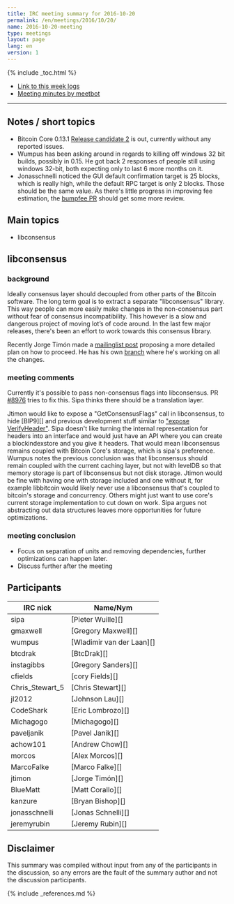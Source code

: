 ```yaml
---
title: IRC meeting summary for 2016-10-20
permalink: /en/meetings/2016/10/20/
name: 2016-10-20-meeting
type: meetings
layout: page
lang: en
version: 1
---
```

{% include _toc.html %}
 
- [Link to this week logs](https://botbot.me/freenode/bitcoin-core-dev/2016-10-20/?msg=75168477&page=6)
- [Meeting minutes by meetbot](http://www.erisian.com.au/meetbot/bitcoin-core-dev/2016/bitcoin-core-dev.2016-10-20-19.00.html)
 
---
 
## Notes / short topics

- Bitcoin Core 0.13.1 [Release candidate 2](https://bitcoin.org/bin/bitcoin-core-0.13.1/test.rc2/) is out, currently without any reported issues.
- Wumpus has been asking around in regards to killing off windows 32 bit builds, possibly in 0.15. He got back 2 responses of people still using windows 32-bit, both expecting only to last 6 more months on it. 
- Jonasschnelli noticed the GUI default confirmation target is 25 blocks, which is really high, while the default RPC target is only 2 blocks. Those should be the same value. As there's little progress in improving fee estimation, the [bumpfee PR][#8456] should get some more review.

## Main topics
 
- libconsensus

## libconsensus

### background

Ideally consensus layer should decoupled from other parts of the Bitcoin software. The long term goal is to extract a separate "libconsensus" library.
This way people can more easily make changes in the non-consensus part without fear of consensus incompatibility.
This however is a slow and dangerous project of moving lot’s of code around. In the last few major releases, there's been an effort to work towards this consensus library.

Recently Jorge Timón made a [mailinglist post](https://lists.linuxfoundation.org/pipermail/bitcoin-dev/2016-October/013204.html) proposing a more detailed plan on how to proceed. He has his own [branch](https://github.com/jtimon/bitcoin/commits/0.13-consensus-flags) where he's working on all the changes.

### meeting comments

Currently it's possible to pass non-consensus flags into libconsensus. PR [#8976][] tries to fix this. Sipa thinks there should be a translation layer.

Jtimon would like to expose a "GetConsensusFlags" call in libconsensus, to hide [BIP9][] and previous development stuff similar to ["expose VerifyHeader"][#8493]. Sipa doesn't like turning the internal representation for headers into an interface and would just have an API where you can create a blockindexstore and you give it headers. That would mean libconsensus remains coupled with Bitcoin Core's storage, which is sipa's preference. Wumpus notes the previous conclusion was that libconsensus should remain coupled with the current caching layer, but not with levelDB so that memory storage is part of libconsensus but not disk storage. Jtimon would be fine with having one with storage included and one without it, for example libbitcoin would likely never use a libconsensus that's coupled to bitcoin's storage and concurrency. Others might just want to use core's current storage implementation to cut down on work. Sipa argues not abstracting out data structures leaves more opportunities for future optimizations.


### meeting conclusion

- Focus on separation of units and removing dependencies, further optimizations can happen later.
- Discuss further after the meeting

## Participants
 
| IRC nick        | Name/Nym                  |
|-----------------|---------------------------|
| sipa            | [Pieter Wuille][]         |
| gmaxwell        | [Gregory Maxwell][]       |
| wumpus          | [Wladimir van der Laan][] |
| btcdrak         | [BtcDrak][]               |
| instagibbs      | [Gregory Sanders][]       |
| cfields         | [cory Fields][]           |
| Chris_Stewart_5 | [Chris Stewart][]         |
| jl2012          | [Johnson Lau][]           |
| CodeShark       | [Eric Lombrozo][]         |
| Michagogo       | [Michagogo][]             |
| paveljanik      | [Pavel Janik][]           |
| achow101        | [Andrew Chow][]           |
| morcos          | [Alex Morcos][]           |
| MarcoFalke      | [Marco Falke][]           |
| jtimon          | [Jorge Timón][]           |
| BlueMatt        | [Matt Corallo][]          |
| kanzure         | [Bryan Bishop][]          |
| jonasschnelli   | [Jonas Schnelli][]        |
| jeremyrubin     | [Jeremy Rubin][]          |

## Disclaimer
 
This summary was compiled without input from any of the participants in the discussion, so any errors are the fault of the summary author and not the discussion participants.

[#8976]: https://github.com/bitcoin/bitcoin/pull/8976
[#8493]: https://github.com/bitcoin/bitcoin/pull/8493
[#8456]: https://github.com/bitcoin/bitcoin/pull/8456

{% include _references.md %}
